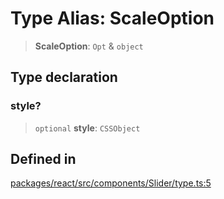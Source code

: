 # Type Alias: ScaleOption

> **ScaleOption**: `Opt` & `object`

## Type declaration

### style?

> `optional` **style**: `CSSObject`

## Defined in

[packages/react/src/components/Slider/type.ts:5](https://github.com/m1m0zzz/tremolo-ui/blob/54fbf380a034843065523580a721e5efc5837b32/packages/react/src/components/Slider/type.ts#L5)
